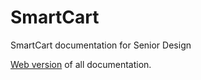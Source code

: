 ﻿# SmartCart
SmartCart documentation for Senior Design

[Web version](https://hawtwheels.wordpress.com/) of all documentation.
